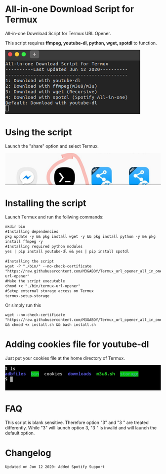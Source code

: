 # All-in-one Download Script for Termux
All-in-one Download Script for Termux URL Opener.

This script requires **ffmpeg, youtube-dl, python, wget, spotdl** to function.

![screenshot.png](/screenshot.png)

# Using the script
Launch the "share" option and select Termux.

![share_icon.jpg](/share_icon.jpg)


# Installing the script
Launch Termux and run the follwing commands:
```
mkdir bin
#Installing dependencies
pkg update -y && pkg install wget -y && pkg install python -y && pkg install ffmpeg -y
#Installing required python modules
yes | pip install youtube-dl && yes | pip install spotdl

#Installing the script
wget -P "./bin/" --no-check-certificate "https://raw.githubusercontent.com/M3GABOY/Termux_url_opener_all_in_one_downloader/master/termux-url-opener" 
#Make the script executable
chmod +x "./bin/termux-url-opener"
#Setup external storage access on Termux
termux-setup-storage
```
Or simply run this
```
wget --no-check-certificate "https://raw.githubusercontent.com/M3GABOY/Termux_url_opener_all_in_one_downloader/master/install.sh" && chmod +x install.sh && bash install.sh
```
# Adding cookies file for youtube-dl
Just put your cookies file at the home directory of Termux.

![cookies_screenshot.jpg](/cookies_screenshot.jpg)

# FAQ
This script is blank sensitive. Therefore option "3" and "3 " are treated differently. While "3" will launch option 3, "3 " is invalid and will launch the default option.

# Changelog
```
Updated on Jun 12 2020: Added Spotify Support
```
